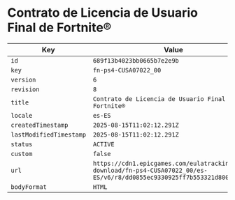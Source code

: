 # Contrato de Licencia de Usuario Final de Fortnite®

| Key | Value |
| --- | ----- |
| `id` | `689f13b4023bb0665b7e2e9b` |
| `key` | `fn-ps4-CUSA07022_00` |
| `version` | `6` |
| `revision` | `8` |
| `title` | `Contrato de Licencia de Usuario Final de Fortnite®` |
| `locale` | `es-ES` |
| `createdTimestamp` | `2025-08-15T11:02:12.291Z` |
| `lastModifiedTimestamp` | `2025-08-15T11:02:12.291Z` |
| `status` | `ACTIVE` |
| `custom` | `false` |
| `url` | `https://cdn1.epicgames.com/eulatracking-download/fn-ps4-CUSA07022_00/es-ES/v6/r8/dd0855ec9330925ff7b553321d8004ec.pdf` |
| `bodyFormat` | `HTML` |
